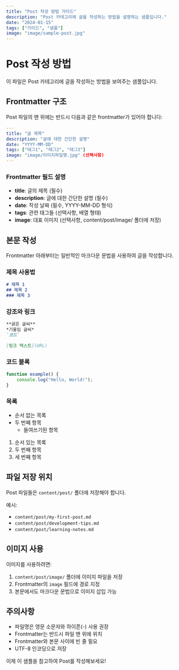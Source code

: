 ```yaml
---
title: "Post 작성 방법 가이드"
description: "Post 카테고리에 글을 작성하는 방법을 설명하는 샘플입니다."
date: "2024-01-15"
tags: ["가이드", "샘플"]
image: "image/sample-post.jpg"
---
```


# Post 작성 방법

이 파일은 Post 카테고리에 글을 작성하는 방법을 보여주는 샘플입니다.

## Frontmatter 구조

Post 파일의 맨 위에는 반드시 다음과 같은 frontmatter가 있어야 합니다:

```yaml
---
title: "글 제목"
description: "글에 대한 간단한 설명"
date: "YYYY-MM-DD"
tags: ["태그1", "태그2", "태그3"]
image: "image/이미지파일명.jpg" (선택사항)
---
```

### Frontmatter 필드 설명

- **title**: 글의 제목 (필수)
- **description**: 글에 대한 간단한 설명 (필수)
- **date**: 작성 날짜 (필수, YYYY-MM-DD 형식)
- **tags**: 관련 태그들 (선택사항, 배열 형태)
- **image**: 대표 이미지 (선택사항, content/post/image/ 폴더에 저장)

## 본문 작성

Frontmatter 아래부터는 일반적인 마크다운 문법을 사용하여 글을 작성합니다.

### 제목 사용법

```markdown
# 제목 1
## 제목 2
### 제목 3
```

### 강조와 링크

```markdown
**굵은 글씨**
*기울임 글씨*
`코드`

[링크 텍스트](URL)
```

### 코드 블록

```javascript
function example() {
    console.log("Hello, World!");
}
```

### 목록

- 순서 없는 목록
- 두 번째 항목
  - 들여쓰기된 항목

1. 순서 있는 목록
2. 두 번째 항목
3. 세 번째 항목

## 파일 저장 위치

Post 파일들은 `content/post/` 폴더에 저장해야 합니다.

예시:
- `content/post/my-first-post.md`
- `content/post/development-tips.md`
- `content/post/learning-notes.md`

## 이미지 사용

이미지를 사용하려면:

1. `content/post/image/` 폴더에 이미지 파일을 저장
2. Frontmatter의 `image` 필드에 경로 지정
3. 본문에서도 마크다운 문법으로 이미지 삽입 가능


## 주의사항

- 파일명은 영문 소문자와 하이픈(-) 사용 권장
- Frontmatter는 반드시 파일 맨 위에 위치
- Frontmatter와 본문 사이에 빈 줄 필요
- UTF-8 인코딩으로 저장

이제 이 샘플을 참고하여 Post를 작성해보세요!
